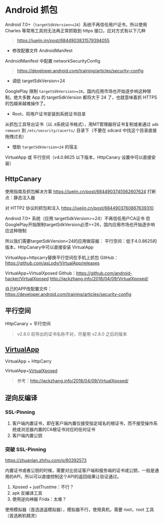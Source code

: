 # Android 抓包

Android 7.0+（`targetSdkVersion>=24`）系统不再信任用户证书，所以使用 Charles 等常用工具则无法再正常抓取到 https 接口，应对方式有以下几种

> <https://juejin.im/post/6844903831579394055>

- 修改配置文件 AndroidManifest

AndroidManifest 中配置 networkSecurityConfig

> <https://developer.android.com/training/articles/security-config>

- 调低 targetSdkVersion<24

GooglePlay 限制 `targetSdkVersion>=28`，国内应用市场也开始逐步响这种限制。绝大多数 App 的 targetSdkVersion 都将大于 24 了，也就意味着抓 HTTPS 的包越来越难操作了。

- Root，将用户证书安装到系统证书目录

从抓包工具导出证书（以`.0`系统证书格式），用MT管理器将证书复制或者通过 `adb remount` 到 `/etc/security/cacerts/` 目录下（不要在 sdcard 中找这个目录直接拖拽过去）

- 借助 `targetSdkVersion<24` 的宿主

VirtualApp 或 平行空间（v4.0.8625 以下版本，HttpCanary 设置中可以直接安装）

## HttpCanary

使用指南及抓包解决方案
<https://juejin.cn/post/6844903745562607624>
打断点：静态注入器

对 HTTP2 协议的抓包和注入
<https://juejin.cn/post/6844903760867639310>

Android 7.0+ 系统（应用 targetSdkVersion>=24）不再信任用户CA证书
但GooglePlay开始限制targetSdkVersion必须>=26，国内应用市场也开始逐步响应这种限制

所以我们需要targetSdkVersion<24的应用做容器：
平行空间：低于4.0.8625的版本，HttpCanary中可以直接安装
VirtualApp

VirtualApp+httpcarry替换平行空间在手机上抓包
GitHub：<https://github.com/asLody/VirtualApp/releases>

VirtualApp+VirtualXposed
Github：<https://github.com/android-hacker/VirtualXposed>
<http://jackzhang.info/2018/04/09/VirtualXposed/>

自己的APP改配置文件：<https://developer.android.com/training/articles/security-config>

## 平行空间

HttpCanary + 平行空间

> v2.8.0 前导出的证书名称不对，尽量用 v2.8.0 之后的版本

## [VirtualApp](https://github.com/asLody/VirtualApp/releases)

VirtualApp + HttpCarry

VirtualApp+[VirtualXposed](https://github.com/android-hacker/VirtualXposed)

> 参考：<http://jackzhang.info/2018/04/09/VirtualXposed/>

## 逆向反编译

### SSL-Pinning

1. 客户端内置证书，即在客户端内置仅接受指定域名的根证书，而不接受操作系统或浏览器内置的CA根证书对应的任何证书
2. 客户端内置公钥

### 突破 SSL-Pinning

<https://zhuanlan.zhihu.com/p/60392573>

内置证书或者公钥的时候，需要对比验证客户端和服务端的证书或公钥，一般是通用的API，所以可以直接控制这个API的返回结果让验证通过。

1. Xposed + justTrustme：不行？
2. apk 反编译工具
3. 使用逆向神器 Frida：太难？

使用模拟器（首选逍遥模拟器），模拟器不行，使用真机，需要 root，root 工具（首选刷机精灵）
